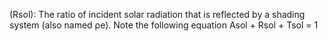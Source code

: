 (Rsol): The ratio of incident solar radiation that is reflected by a shading system (also named ρe). Note the following equation Asol + Rsol + Tsol = 1
